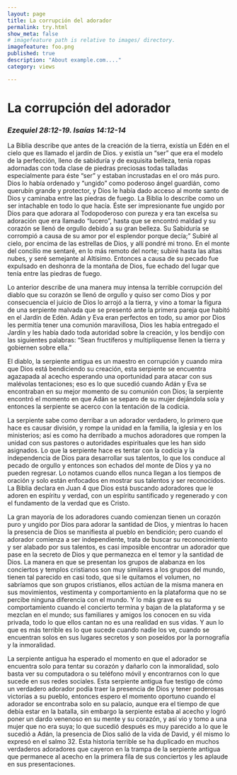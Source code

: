 ```yaml
---
layout: page
title: La corrupción del adorador
permalink: try.html
show_meta: false
# imagefeature path is relative to images/ directory.
imagefeature: foo.png
published: true
description: "About example.com...."
category: views

---
```


<!--
<div class="post-author text-center">                       
            <img src="{{ site.urlimg }}{{ site.owner.avatar }}" alt="{{ site.owner.name }}'s photo" itemprop="image" class="post-avatar img-circle img-responsive"/> 
<span class="social-icons" style="padding-top: 10px; padding-bottom: 1px;">
<a href="{{ site.url }}/cv" title="Curriculum Vitae" class="social-icons"><i class="iconm iconm-profile" style="vertical-align: top;"></i></a>
<a href="{{ site.url }}/about/publications/" class="social-icons" title="Publications"><i class="iconm iconm-file-pdf"></i></a>
<a href="{{ site.owner.linkedin }}" class="social-icons" title="LinkedIn profile"><i class="iconm iconm-linkedin2"></i></a>
</span>
</div>
-->

<h1>La corrupción del adorador</h1>
<h3><em>Ezequiel 28:12-19.  Isaías 14:12-14</em></h3>
<p>La Biblia describe que antes de la creación de la tierra, existía un Edén en el cielo que es llamado el jardín de Dios. y existía un “ser” que era el modelo de la perfección, lleno de sabiduría y de exquisita belleza, tenía ropas adornadas con toda clase de piedras preciosas todas talladas especialmente para éste “ser” y estaban incrustadas en el oro más puro. Dios lo había ordenado y  “ungido” como poderoso ángel guardián, como querubín grande y protector, y Dios le había dado acceso al monte santo de Dios y caminaba entre las piedras de fuego. La Biblia lo describe como un ser intachable en todo lo que hacía. Éste ser impresionante fue ungido por Dios para que adorara al Todopoderoso con pureza y era tan excelsa su adoración que era llamado “lucero”, hasta que se encontró maldad y su corazón se llenó de orgullo debido a su gran belleza. Su Sabiduría se corrompió a causa de su amor por el esplendor porque decía;” Subiré al cielo, por encima de las estrellas de Dios, y allí pondré mi trono. En el monte del concilio me sentaré, en lo más remoto del norte; subiré hasta las altas nubes, y seré semejante al Altísimo. Entonces a causa de su pecado fue expulsado en deshonra de la montaña de Dios, fue echado del lugar que tenía entre las piedras de fuego.</p> 
<p>Lo anterior describe de una manera muy intensa la terrible corrupción del diablo que su corazón se llenó de orgullo y quiso ser como Dios  y por consecuencia el juicio de Dios lo arrojó a la tierra, y vino a tomar la figura de una serpiente malvada que se presentó ante la primera pareja que habitó en el Jardín de Edén. Adán y Eva eran perfectos en todo, su amor por Dios les permitía tener una comunión maravillosa, Dios les había entregado el Jardín y les había dado toda autoridad sobre la creación, y los bendijo con las siguientes palabras: “Sean fructíferos y multiplíquense llenen la tierra y gobiernen sobre ella.”</p>
<p>El diablo, la serpiente antigua es un maestro en corrupción y cuando mira que Dios está bendiciendo su creación, esta serpiente se encuentra agazapada al acecho esperando una oportunidad para atacar con sus malévolas tentaciones; eso es lo que sucedió cuando Adán y Eva se encontraban en su mejor momento de su comunión con Dios; la serpiente encontró el momento en que Adán se separo de su mujer dejándola sola y entonces la serpiente se acerco con la tentación de la codicia.</p>
<p>La serpiente sabe como derribar a un adorador verdadero, lo primero que hace es causar división, y rompe la unidad en la familia, la iglesia y en los ministerios; así es como ha derribado a muchos adoradores que rompen la unidad con sus pastores o autoridades espirituales que les han sido asignados. Lo que la serpiente hace es tentar con la codicia y la independencia de Dios para desarrollar sus talentos, lo que los conduce al pecado de orgullo y entonces son echados del monte de Dios y ya no pueden regresar. Lo notamos cuando ellos nunca llegan a los tiempos de oración y solo están enfocados en mostrar sus talentos y ser reconocidos. La Biblia declara en Juan 4 que Dios está buscando adoradores que le adoren en espíritu y verdad, con un espíritu santificado y regenerado y con el fundamento de la verdad que es Cristo.</p> 
<p>La gran mayoría de los adoradores cuando  comienzan tienen  un corazón puro y ungido por Dios para adorar la santidad de Dios, y mientras lo hacen la presencia de Dios se manifiesta al pueblo en bendición; pero cuando el adorador comienza a ser independiente, trata de buscar su reconocimiento y ser alabado por sus talentos, es casi imposible encontrar un adorador que pase en la secreto de Dios y que permanezca en el temor y la  santidad de Dios. La manera en que se presentan los grupos de alabanza en los conciertos y templos cristianos son muy similares a los grupos del mundo, tienen tal parecido en casi todo, que si le quitamos el volumen, no sabríamos que son grupos cristianos, ellos actúan de la misma manera en sus movimientos, vestimenta y comportamiento en la plataforma que no se percibe ninguna diferencia con el mundo. Y lo más grave es su comportamiento cuando el concierto termina y bajan de la plataforma y se mezclan en el mundo; sus familiares y amigos los conocen en su vida privada, todo lo que ellos cantan no es una realidad en sus vidas. Y aun lo que es más terrible es lo que sucede cuando nadie los ve, cuando se encuentran solos en sus lugares secretos y son poseídos por la pornografía y la inmoralidad.<p> 
<p>La serpiente antigua ha esperado el momento en que el adorador se encuentra solo para tentar su corazón y  dañarlo con la inmoralidad, solo basta ver su computadora o su teléfono móvil y encontrarnos con lo que sucede en sus redes sociales. Esta serpiente antigua fue testigo de cómo un verdadero adorador podía traer la presencia de Dios y tener poderosas victorias a su pueblo, entonces espero el momento oportuno cuando el adorador se encontraba solo en su palacio, aunque era el tiempo de que debía estar en la batalla, sin embargo la serpiente estaba al acecho y logró poner un dardo venenoso en su mente y su corazón, y así vio y tomo a una mujer que no era suya; lo que sucedió después es muy parecido a lo que le sucedió a Adán, la presencia de Dios salió de la vida de David, y él mismo lo expresó en el salmo 32. Esta historia terrible se ha duplicado en muchos verdaderos adoradores que cayeron en la trampa de la serpiente antigua que permanece al acecho en la primera fila de sus conciertos y les aplaude en sus presentaciones.</p>  
